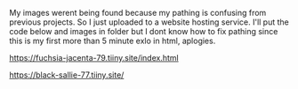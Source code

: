 My images werent being found because my pathing is confusing from previous projects. So I just uploaded to a website hosting service. I'll put the code below and images in folder but I dont know how to fix pathing since this is my first more than 5 minute exlo in html, aplogies.

https://fuchsia-jacenta-79.tiiny.site/index.html


https://black-sallie-77.tiiny.site/
